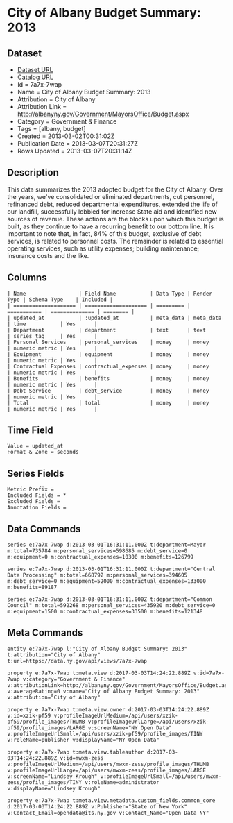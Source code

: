 # City of Albany Budget Summary: 2013

## Dataset

* [Dataset URL](https://data.ny.gov/api/views/7a7x-7wap/rows.json?accessType=DOWNLOAD)
* [Catalog URL](https://catalog.data.gov/dataset/city-of-albany-budget-summary-2013)
* Id = 7a7x-7wap
* Name = City of Albany Budget Summary: 2013
* Attribution = City of Albany
* Attribution Link = http://albanyny.gov/Government/MayorsOffice/Budget.aspx
* Category = Government & Finance
* Tags = [albany, budget]
* Created = 2013-03-02T00:31:02Z
* Publication Date = 2013-03-07T20:31:27Z
* Rows Updated = 2013-03-07T20:31:14Z

## Description

This data summarizes the 2013 adopted budget for the City of Albany.  Over the years, we've consolidated or eliminated departments, cut personnel, refinanced debt, reduced departmental expenditures, extended the life of our landfill, successfully lobbied for increase State aid and identified new sources of revenue.  These actions are the blocks upon which this budget is built, as they continue to have a recurring benefit to our bottom line.  It is important to note that, in fact, 84% of this budget, exclusive of debt services, is related to personnel costs.  The remainder is related to essential operating services, such as utility expenses; building maintenance; insurance costs and the like.

## Columns

```ls
| Name                 | Field Name           | Data Type | Render Type | Schema Type    | Included | 
| ==================== | ==================== | ========= | =========== | ============== | ======== | 
| updated_at           | :updated_at          | meta_data | meta_data   | time           | Yes      | 
| Department           | department           | text      | text        | series tag     | Yes      | 
| Personal Services    | personal_services    | money     | money       | numeric metric | Yes      | 
| Equipment            | equipment            | money     | money       | numeric metric | Yes      | 
| Contractual Expenses | contractual_expenses | money     | money       | numeric metric | Yes      | 
| Benefits             | benefits             | money     | money       | numeric metric | Yes      | 
| Debt Service         | debt_service         | money     | money       | numeric metric | Yes      | 
| Total                | total                | money     | money       | numeric metric | Yes      | 
```

## Time Field

```ls
Value = updated_at
Format & Zone = seconds
```

## Series Fields

```ls
Metric Prefix = 
Included Fields = *
Excluded Fields = 
Annotation Fields = 
```

## Data Commands

```ls
series e:7a7x-7wap d:2013-03-01T16:31:11.000Z t:department=Mayor m:total=735784 m:personal_services=598685 m:debt_service=0 m:equipment=0 m:contractual_expenses=10300 m:benefits=126799

series e:7a7x-7wap d:2013-03-01T16:31:11.000Z t:department="Central Data Processing" m:total=668792 m:personal_services=394605 m:debt_service=0 m:equipment=52000 m:contractual_expenses=133000 m:benefits=89187

series e:7a7x-7wap d:2013-03-01T16:31:11.000Z t:department="Common Council" m:total=592268 m:personal_services=435920 m:debt_service=0 m:equipment=1500 m:contractual_expenses=33500 m:benefits=121348
```

## Meta Commands

```ls
entity e:7a7x-7wap l:"City of Albany Budget Summary: 2013" t:attribution="City of Albany" t:url=https://data.ny.gov/api/views/7a7x-7wap

property e:7a7x-7wap t:meta.view d:2017-03-03T14:24:22.889Z v:id=7a7x-7wap v:category="Government & Finance" v:attributionLink=http://albanyny.gov/Government/MayorsOffice/Budget.aspx v:averageRating=0 v:name="City of Albany Budget Summary: 2013" v:attribution="City of Albany"

property e:7a7x-7wap t:meta.view.owner d:2017-03-03T14:24:22.889Z v:id=xzik-pf59 v:profileImageUrlMedium=/api/users/xzik-pf59/profile_images/THUMB v:profileImageUrlLarge=/api/users/xzik-pf59/profile_images/LARGE v:screenName="NY Open Data" v:profileImageUrlSmall=/api/users/xzik-pf59/profile_images/TINY v:roleName=publisher v:displayName="NY Open Data"

property e:7a7x-7wap t:meta.view.tableauthor d:2017-03-03T14:24:22.889Z v:id=mwxm-zess v:profileImageUrlMedium=/api/users/mwxm-zess/profile_images/THUMB v:profileImageUrlLarge=/api/users/mwxm-zess/profile_images/LARGE v:screenName="Lindsey Krough" v:profileImageUrlSmall=/api/users/mwxm-zess/profile_images/TINY v:roleName=administrator v:displayName="Lindsey Krough"

property e:7a7x-7wap t:meta.view.metadata.custom_fields.common_core d:2017-03-03T14:24:22.889Z v:Publisher="State of New York" v:Contact_Email=opendata@its.ny.gov v:Contact_Name="Open Data NY"
```